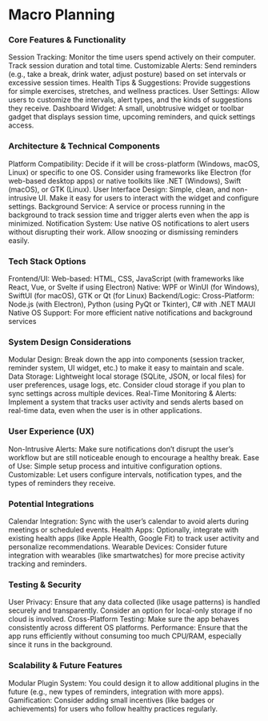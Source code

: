 # Macro Planning


### Core Features & Functionality
Session Tracking: Monitor the time users spend actively on their computer. Track session duration and total time.
Customizable Alerts: Send reminders (e.g., take a break, drink water, adjust posture) based on set intervals or excessive session times.
Health Tips & Suggestions: Provide suggestions for simple exercises, stretches, and wellness practices.
User Settings: Allow users to customize the intervals, alert types, and the kinds of suggestions they receive.
Dashboard Widget: A small, unobtrusive widget or toolbar gadget that displays session time, upcoming reminders, and quick settings access.


### Architecture & Technical Components
Platform Compatibility:
Decide if it will be cross-platform (Windows, macOS, Linux) or specific to one OS.
Consider using frameworks like Electron (for web-based desktop apps) or native toolkits like .NET (Windows), Swift (macOS), or GTK (Linux).
User Interface Design:
Simple, clean, and non-intrusive UI.
Make it easy for users to interact with the widget and configure settings.
Background Service:
A service or process running in the background to track session time and trigger alerts even when the app is minimized.
Notification System:
Use native OS notifications to alert users without disrupting their work.
Allow snoozing or dismissing reminders easily.


### Tech Stack Options
Frontend/UI:
Web-based: HTML, CSS, JavaScript (with frameworks like React, Vue, or Svelte if using Electron)
Native: WPF or WinUI (for Windows), SwiftUI (for macOS), GTK or Qt (for Linux)
Backend/Logic:
Cross-Platform: Node.js (with Electron), Python (using PyQt or Tkinter), C# with .NET MAUI
Native OS Support: For more efficient native notifications and background services


### System Design Considerations
Modular Design: Break down the app into components (session tracker, reminder system, UI widget, etc.) to make it easy to maintain and scale.
Data Storage:
Lightweight local storage (SQLite, JSON, or local files) for user preferences, usage logs, etc.
Consider cloud storage if you plan to sync settings across multiple devices.
Real-Time Monitoring & Alerts: Implement a system that tracks user activity and sends alerts based on real-time data, even when the user is in other applications.


### User Experience (UX)
Non-Intrusive Alerts: Make sure notifications don’t disrupt the user’s workflow but are still noticeable enough to encourage a healthy break.
Ease of Use: Simple setup process and intuitive configuration options.
Customizable: Let users configure intervals, notification types, and the types of reminders they receive.


### Potential Integrations
Calendar Integration: Sync with the user’s calendar to avoid alerts during meetings or scheduled events.
Health Apps: Optionally, integrate with existing health apps (like Apple Health, Google Fit) to track user activity and personalize recommendations.
Wearable Devices: Consider future integration with wearables (like smartwatches) for more precise activity tracking and reminders.


### Testing & Security
User Privacy: Ensure that any data collected (like usage patterns) is handled securely and transparently. Consider an option for local-only storage if no cloud is involved.
Cross-Platform Testing: Make sure the app behaves consistently across different OS platforms.
Performance: Ensure that the app runs efficiently without consuming too much CPU/RAM, especially since it runs in the background.


### Scalability & Future Features
Modular Plugin System: You could design it to allow additional plugins in the future (e.g., new types of reminders, integration with more apps).
Gamification: Consider adding small incentives (like badges or achievements) for users who follow healthy practices regularly.